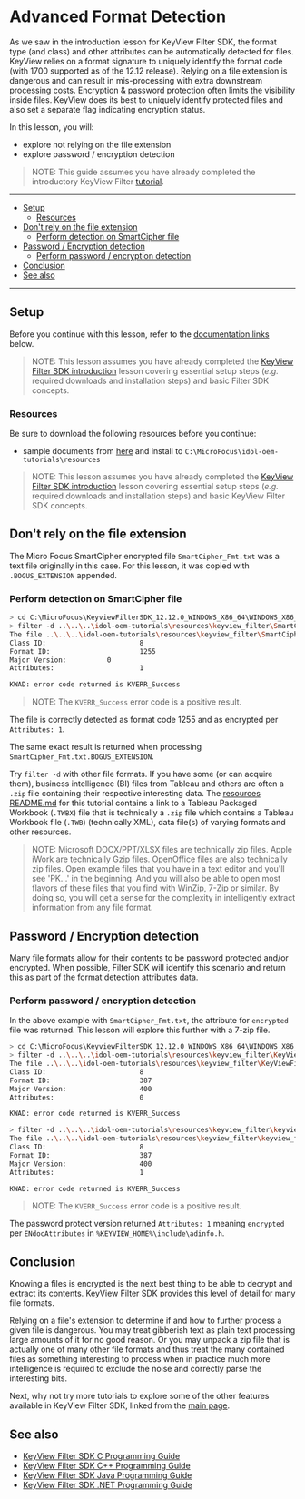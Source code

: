 # Advanced Format Detection

As we saw in the introduction lesson for KeyView Filter SDK, the format type (and class) and other attributes can be automatically detected for files.  KeyView relies on a format signature to uniquely identify the format code (with 1700 supported as of the 12.12 release).  Relying on a file extension is dangerous and can result in mis-processing with extra downstream processing costs.  Encryption & password protection often limits the visibility inside files.  KeyView does its best to uniquely identify protected files and also set a separate flag indicating encryption status.

In this lesson, you will:
- explore not relying on the file extension 
- explore password / encryption detection

> NOTE: This guide assumes you have already completed the introductory KeyView Filter [tutorial](./introduction.md#keyview-filter-sdk-introduction).

---

- [Setup](#setup)
  - [Resources](#resources)
- [Don't rely on the file extension](#dont-rely-on-the-file-extension)
  - [Perform detection on SmartCipher file](#perform-detection-on-smartcipher-file)
- [Password / Encryption detection](#password--encryption-detection)
  - [Perform password / encryption detection](#perform-password--encryption-detection)
- [Conclusion](#conclusion)
- [See also](#see-also)

---

## Setup

Before you continue with this lesson, refer to the [documentation links](#see-also) below.

> NOTE: This lesson assumes you have already completed the [KeyView Filter SDK introduction](./introduction.md#keyview-filter-sdk-introduction) lesson covering essential setup steps (*e.g.* required downloads and installation steps) and basic Filter SDK concepts.

### Resources

Be sure to download the following resources before you continue:
- sample documents from [here](../../resources/keyview_filter/) and install to `C:\MicroFocus\idol-oem-tutorials\resources`

> NOTE: This lesson assumes you have already completed the [KeyView Filter SDK introduction](../keyview_filter/introduction.md#keyview-sdk-introduction) lesson covering essential setup steps (*e.g.* required downloads and installation steps) and basic KeyView Filter SDK concepts.

## Don't rely on the file extension

The Micro Focus SmartCipher encrypted file `SmartCipher_Fmt.txt` was a text file originally in this case.  For this lesson, it was copied with `.BOGUS_EXTENSION` appended.

### Perform detection on SmartCipher file

```sh
> cd C:\MicroFocus\KeyviewFilterSDK_12.12.0_WINDOWS_X86_64\WINDOWS_X86_64\bin
> filter -d ..\..\..\idol-oem-tutorials\resources\keyview_filter\SmartCipher_Fmt.txt detect
The file ..\..\..\idol-oem-tutorials\resources\keyview_filter\SmartCipher_Fmt.txt
Class ID:                       8
Format ID:                      1255
Major Version:          0
Attributes:                     1

KWAD: error code returned is KVERR_Success
```

> NOTE: The `KVERR_Success` error code is a positive result.

The file is correctly detected as format code 1255 and as encrypted per `Attributes: 1`.

The same exact result is returned when processing `SmartCipher_Fmt.txt.BOGUS_EXTENSION`.

Try `filter -d` with other file formats. If you have some (or can acquire them), business intelligence (BI) files from Tableau and others are often a `.zip` file containing their respective interesting data. The [resources README.md](../../resources/keyview_filter/README.md#coffee-chaintwbx) for this tutorial contains a link to a Tableau Packaged Workbook (`.TWBX`) file that is technically a `.zip` file which contains a Tableau Workbook file (`.TWB`) (technically XML), data file(s) of varying formats and other resources.

> NOTE: Microsoft DOCX/PPT/XLSX files are technically zip files. Apple iWork are technically Gzip files. OpenOffice files are also technically zip files.  Open example files that you have in a text editor and you'll see 'PK...' in the beginning.  And you will also be able to open most flavors of these files that you find with WinZip, 7-Zip or similar. By doing so, you will get a sense for the complexity in intelligently extract information from any file format.

## Password / Encryption detection

Many file formats allow for their contents to be password protected and/or encrypted.  When possible, Filter SDK will identify this scenario and return this as part of the format detection attributes data.

### Perform password / encryption detection

In the above example with `SmartCipher_Fmt.txt`, the attribute for `encrypted` file was returned.  This lesson will explore this further with a 7-zip file.

```sh
> cd C:\MicroFocus\KeyviewFilterSDK_12.12.0_WINDOWS_X86_64\WINDOWS_X86_64\bin
> filter -d ..\..\..\idol-oem-tutorials\resources\keyview_filter\KeyViewFilterSDK_12.12.0_ReleaseNotes_en_PASSWORD.pdf detect
The file ..\..\..\idol-oem-tutorials\resources\keyview_filter\KeyViewFilterSDK_12.12.0_ReleaseNotes_en.pdf.7z
Class ID:                       8
Format ID:                      387
Major Version:                  400
Attributes:                     0

KWAD: error code returned is KVERR_Success

> filter -d ..\..\..\idol-oem-tutorials\resources\keyview_filter\keyview_filter\KeyViewFilterSDK_12.12.0_ReleaseNotes_en.pdf_PASSWORD.7z detect
The file ..\..\..\idol-oem-tutorials\resources\keyview_filter\keyview_filter\KeyViewFilterSDK_12.12.0_ReleaseNotes_en.pdf_PASSWORD.7z
Class ID:                       8
Format ID:                      387
Major Version:                  400
Attributes:                     1

KWAD: error code returned is KVERR_Success
```

> NOTE: The `KVERR_Success` error code is a positive result.

The password protect version returned `Attributes: 1` meaning `encrypted` per `ENdocAttributes` in `%KEYVIEW_HOME%\include\adinfo.h`.

## Conclusion
  
Knowing a files is encrypted is the next best thing to be able to decrypt and extract its contents.  KeyView Filter SDK provides this level of detail for many file formats.

Relying on a file's extension to determine if and how to further process a given file is dangerous. You may treat gibberish text as plain text processing large amounts of it for no good reason.  Or you may unpack a zip file that is actually one of many other file formats and thus treat the many contained files as something interesting to process when in practice much more intelligence is required to exclude the noise and correctly parse the interesting bits.

Next, why not try more tutorials to explore some of the other features available in KeyView Filter SDK, linked from the [main page](../README.md#keyview-filter-sdk-showcase).

## See also

- [KeyView Filter SDK C Programming Guide](https://www.microfocus.com/documentation/idol/IDOL_12_12/KeyviewFilterSDK_12.12_Documentation/Guides/html/c-programming/index.html)
- [KeyView Filter SDK C++ Programming Guide](https://www.microfocus.com/documentation/idol/IDOL_12_12/KeyviewFilterSDK_12.12_Documentation/Guides/html/cpp-programming/index.html)
- [KeyView Filter SDK Java Programming Guide](https://www.microfocus.com/documentation/idol/IDOL_12_12/KeyviewFilterSDK_12.12_Documentation/Guides/html/java-programming/index.html)
- [KeyView Filter SDK .NET Programming Guide](https://www.microfocus.com/documentation/idol/IDOL_12_12/KeyviewFilterSDK_12.12_Documentation/Guides/html/dotnet-programming/index.html)
